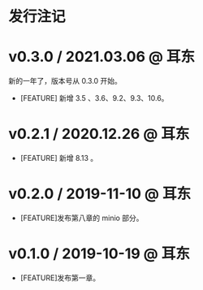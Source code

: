 # 发行注记

# v0.3.0 / 2021.03.06 @ 耳东

新的一年了，版本号从 0.3.0 开始。

* [FEATURE] 新增 3.5 、3.6、9.2、9.3、10.6。

# v0.2.1 / 2020.12.26 @ 耳东

* [FEATURE] 新增 8.13 。

# v0.2.0 / 2019-11-10 @ 耳东

* [FEATURE]发布第八章的 minio 部分。

# v0.1.0 / 2019-10-19 @ 耳东

* [FEATURE]发布第一章。
